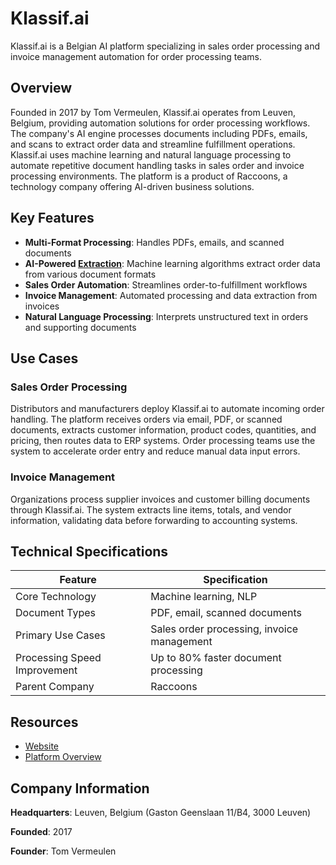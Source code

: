 # Klassif.ai

Klassif.ai is a Belgian AI platform specializing in sales order processing and invoice management automation for order processing teams.

## Overview

Founded in 2017 by Tom Vermeulen, Klassif.ai operates from Leuven, Belgium, providing automation solutions for order processing workflows. The company's AI engine processes documents including PDFs, emails, and scans to extract order data and streamline fulfillment operations. Klassif.ai uses machine learning and natural language processing to automate repetitive document handling tasks in sales order and invoice processing environments. The platform is a product of Raccoons, a technology company offering AI-driven business solutions.

## Key Features

- **Multi-Format Processing**: Handles PDFs, emails, and scanned documents
- **AI-Powered [Extraction](../../capabilities/extraction/index.md)**: Machine learning algorithms extract order data from various document formats
- **Sales Order Automation**: Streamlines order-to-fulfillment workflows
- **Invoice Management**: Automated processing and data extraction from invoices
- **Natural Language Processing**: Interprets unstructured text in orders and supporting documents

## Use Cases

### Sales Order Processing

Distributors and manufacturers deploy Klassif.ai to automate incoming order handling. The platform receives orders via email, PDF, or scanned documents, extracts customer information, product codes, quantities, and pricing, then routes data to ERP systems. Order processing teams use the system to accelerate order entry and reduce manual data input errors.

### Invoice Management

Organizations process supplier invoices and customer billing documents through Klassif.ai. The system extracts line items, totals, and vendor information, validating data before forwarding to accounting systems.

## Technical Specifications

| Feature | Specification |
|---------|---------------|
| Core Technology | Machine learning, NLP |
| Document Types | PDF, email, scanned documents |
| Primary Use Cases | Sales order processing, invoice management |
| Processing Speed Improvement | Up to 80% faster document processing |
| Parent Company | Raccoons |

## Resources

- [Website](https://www.klassif.ai)
- [Platform Overview](https://www.klassif.ai/platform)

## Company Information

**Headquarters**: Leuven, Belgium (Gaston Geenslaan 11/B4, 3000 Leuven)

**Founded**: 2017

**Founder**: Tom Vermeulen
